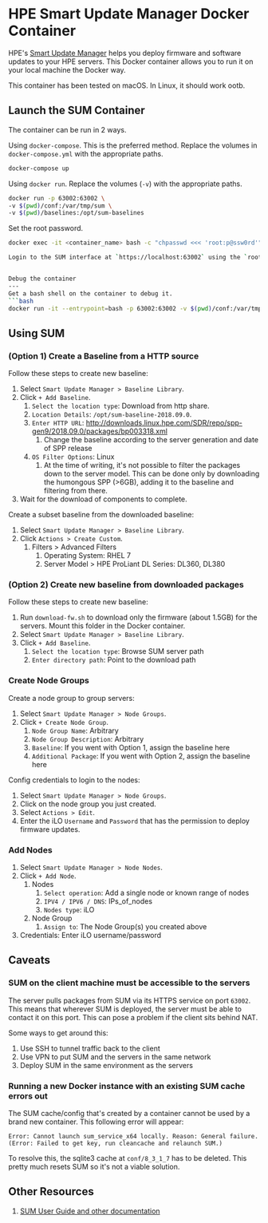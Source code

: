 HPE Smart Update Manager Docker Container
===
HPE's [Smart Update Manager](https://www.hpe.com/us/en/product-catalog/detail/pip.5182020.html) helps you deploy firmware and software updates to your HPE servers. This Docker container allows you to run it on your local machine the Docker way.

This container has been tested on macOS. In Linux, it should work ootb.


Launch the SUM Container
---
The container can be run in 2 ways.

Using `docker-compose`. This is the preferred method. Replace the volumes in `docker-compose.yml` with the appropriate paths.
```bash
docker-compose up
```

Using `docker run`. Replace the volumes (`-v`) with the appropriate paths.
```bash
docker run -p 63002:63002 \
-v $(pwd)/conf:/var/tmp/sum \
-v $(pwd)/baselines:/opt/sum-baselines
```

Set the root password.
```bash
docker exec -it <container_name> bash -c "chpasswd <<< 'root:p@ssw0rd'"

Login to the SUM interface at `https://localhost:63002` using the `root` credentials configured in the previous step.


Debug the container
---
Get a bash shell on the container to debug it.
```bash
docker run -it --entrypoint=bash -p 63002:63002 -v $(pwd)/conf:/var/tmp/sum -v $(pwd)/baselines/baseline-2018.09.0:/opt/sum-baseline-2018.09.0 hpe-sum
```

Using SUM
---
### (Option 1) Create a Baseline from a HTTP source
Follow these steps to create new baseline:
1. Select `Smart Update Manager > Baseline Library`.
1. Click `+ Add Baseline`.
   1. `Select the location type`: Download from http share.
   1. `Location Details`: `/opt/sum-baseline-2018.09.0`.
   1. `Enter HTTP URL`: http://downloads.linux.hpe.com/SDR/repo/spp-gen9/2018.09.0/packages/bp003318.xml
      1. Change the baseline according to the server generation and date of SPP release
   1. `OS Filter Options`: Linux
      1. At the time of writing, it's not possible to filter the packages down to the server model. This can be done only by downloading the humongous SPP (>6GB), adding it to the baseline and filtering from there.
1. Wait for the download of components to complete.

Create a subset baseline from the downloaded baseline:
1. Select `Smart Update Manager > Baseline Library`.
1. Click `Actions > Create Custom`.
   1. Filters > Advanced Filters
      1. Operating System: RHEL 7
      1. Server Model > HPE ProLiant DL Series: DL360, DL380

### (Option 2) Create new baseline from downloaded packages
Follow these steps to create new baseline:
1. Run `download-fw.sh` to download only the firmware (about 1.5GB) for the servers. Mount this folder in the Docker container.
1. Select `Smart Update Manager > Baseline Library`.
1. Click `+ Add Baseline`.
   1. `Select the location type`: Browse SUM server path
   1. `Enter directory path`: Point to the download path

### Create Node Groups
Create a node group to group servers:
1. Select `Smart Update Manager > Node Groups`.
1. Click `+ Create Node Group`.
   1. `Node Group Name`: Arbitrary
   1. `Node Group Description`: Arbitrary
   1. `Baseline`: If you went with Option 1, assign the baseline here
   1. `Additional Package`: If you went with Option 2, assign the baseline here

Config credentials to login to the nodes:
1. Select `Smart Update Manager > Node Groups`.
1. Click on the node group you just created.
1. Select `Actions > Edit`.
1. Enter the iLO `Username` and `Password` that has the permission to deploy firmware updates.

### Add Nodes
1. Select `Smart Update Manager > Node Nodes`.
1. Click `+ Add Node`.
   1. Nodes
      1. `Select operation`: Add a single node or known range of nodes
      1. `IPV4 / IPV6 / DNS`: IPs_of_nodes
      1. `Nodes type`: iLO
   1. Node Group
      1. `Assign to`: The Node Group(s) you created above
1. Credentials: Enter iLO username/password



Caveats
---
### SUM on the client machine must be accessible to the servers
The server pulls packages from SUM via its HTTPS service on port `63002`. This means that wherever SUM is deployed, the server must be able to contact it on this port. This can pose a problem if the client sits behind NAT.

Some ways to get around this:
1. Use SSH to tunnel traffic back to the client
1. Use VPN to put SUM and the servers in the same network
1. Deploy SUM in the same environment as the servers

### Running a new Docker instance with an existing SUM cache errors out
The SUM cache/config that's created by a container cannot be used by a brand new container. This following error will appear:
```
Error: Cannot launch sum_service_x64 locally. Reason: General failure. (Error: Failed to get key, run cleancache and relaunch SUM.)
```

To resolve this, the sqlite3 cache at `conf/8_3_1_7` has to be deleted. This pretty much resets SUM so it's not a viable solution.


Other Resources
---
1. [SUM User Guide and other documentation](https://support.hpe.com/hpesc/public/home/documentHome?docId=emr_na-a00047899en_us&document_type=5000001&pmrsr=0&sort_by=relevance&sp4ts.oid=1008862656)
